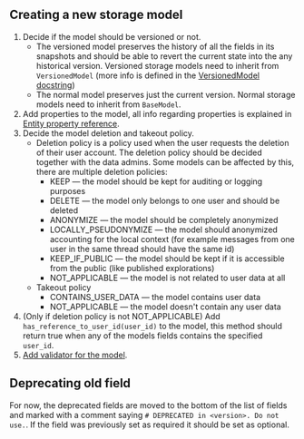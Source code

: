 ## Creating a new storage model

1. Decide if the model should be versioned or not. 
    * The versioned model preserves the history of all the fields in its snapshots and should be able to revert the current state into the any historical version. Versioned storage models need to inherit from `VersionedModel` (more info is defined in the [VersionedModel docstring](https://github.com/oppia/oppia/blob/develop/core/storage/base_model/gae_models.py#L526))
    * The normal model preserves just the current version. Normal storage models need to inherit from `BaseModel`.
2. Add properties to the model, all info regarding properties is explained in [Entity property reference](https://cloud.google.com/appengine/docs/standard/python/ndb/https://cloud.google.com/appengine/docs/standard/python/ndb/entity-property-reference).
3. Decide the model deletion and takeout policy.
    * Deletion policy is a policy used when the user requests the deletion of their user account. The deletion policy should be decided together with the data admins. Some models can be affected by this, there are multiple deletion policies:
        * KEEP — the model should be kept for auditing or logging purposes
        * DELETE — the model only belongs to one user and should be deleted
        * ANONYMIZE — the model should be completely anonymized
        * LOCALLY_PSEUDONYMIZE — the model should anonymized accounting for the local context (for example messages from one user in the same thread should have the same id) 
        * KEEP_IF_PUBLIC — the model should be kept if it is accessible from the public (like published explorations)
        * NOT_APPLICABLE — the model is not related to user data at all
    * Takeout policy
        * CONTAINS_USER_DATA — the model contains user data
        * NOT_APPLICABLE — the model doesn't contain any user data
4. (Only if deletion policy is not NOT_APPLICABLE) Add `has_reference_to_user_id(user_id)` to the model, this method should return true when any of the models fields contains the specified `user_id`.
5. [Add validator for the model](https://github.com/oppia/oppia/wiki/Writing-Validators-for-storage-models).

## Deprecating old field
For now, the deprecated fields are moved to the bottom of the list of fields and marked with a comment saying `# DEPRECATED in <version>. Do not use.`. If the field was previously set as required it should be set as optional.